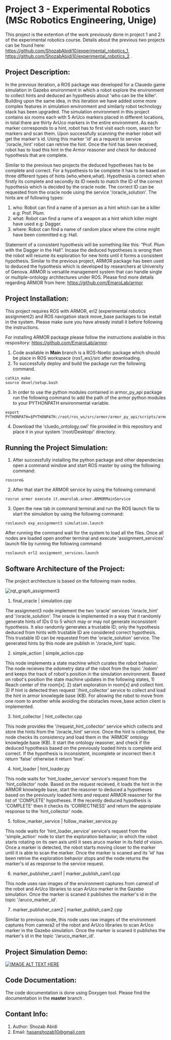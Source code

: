 # Project 3 - Experimental Robotics (MSc Robotics Engineering, Unige)
This project is the extention of the work previously done in project 1 and 2 of the experimental robotics course. Details about the previous two projects can be found here: https://github.com/ShozabAbidi10/experimental_robotics_1,  https://github.com/ShozabAbidi10/experimental_robotics_2 . 

## Project Description:

In the previous iteration, a ROS package was developed for a Clauedo game simulation in Gazebo environment in which a robot explore the environment to collect hints and deduced an hypothesis about 'who can be the killer'. Building upon the same idea, in this iteration we have added some more complex features in simulation environment and similarly robot technology stack has been upgraded. The simulation environment in this project contains six rooms each with 5 ArUco markers placed in different locations, in total there are thirty ArUco markers in the entire environment. As each marker corresponds to a hint, robot has to first visit each room, search for markers and scan them. Upon successfully scanning the marker robot will get the marker's id. Using this marker 'id' as a request to service '/oracle_hint' robot can retrive the hint. Once the hint has been received, robot has to load this hint in the Armor reasoner and check for deduced hypothesis that are complete.

Similar to the previous two projects the deduced hypotheses has to be complete and correct. For a hypothesis to be complete it has to be based on three different types of hints (who,where,what). Hypothesis is correct when firstly its complete and secondly its ID needs to match the ID of the correct hypothesis which is decided by the oracle node. The correct ID can be requested from the oracle node using the service '/oracle_solution'. The hints are of following types:

1. who: Robot can find a name of a person as a hint which can be a killer e.g: Prof. Plum.
2. what: Robot can find a name of a weapon as a hint which killer might have used e.g: Dagger.
3. where: Robot can find a name of random place where the crime might have been committed e.g: Hall.

Statement of a consistent hypothesis will be something like this: “Prof. Plum with the Dagger in the Hall”. Incase the deduced hypotheses is wrong then the robot will resume its exploration for new hints until it forms a consistent hypothesis. Similar to the previous project, ARMOR package has been used to deduced the hypothesis which is developed by researchers at University of Genova. ARMOR is versatile management system that can handle single or multiple-ontology architectures under ROS. Please find more details regarding ARMOR from here: https://github.com/EmaroLab/armor

## Project Installation:

This project requires ROS with ARMOR, erl2 (experimental robotics assignment2) and ROS navigation stack move_base packages to be install in the system. Please make sure you have already install it before following the instructions. 

For installing ARMOR package please follow the instructions available in this respository: https://github.com/EmaroLab/armor.

1. Code available in **Main** branch is a ROS-Noetic package which should be place in ROS workspace {ros1_ws}/src after downloading.
2. To successfully deploy and build the package run the following command.
```
catkin_make
source devel/setup.bash
```
3. In order to use the python modules contained in armor_py_api package run the following command to add the path of the armor python modules to your PYTHONPATH environmental variable.
``` 
export PYTHONPATH=$PYTHONPATH:/root/ros_ws/src/armor/armor_py_api/scripts/armor_api/
```
4. Download the 'cluedo_ontology.owl' file provided in this repository and place it in your system '/root/Desktop/' directory. 

## Running the Project Simulation:

1. After successfully installing the python package and other dependecies open a command window and start ROS master by using the following command:
```
roscore&
```
2. After that start the ARMOR service by using the following command:
```
rosrun armor execute it.emarolab.armor.ARMORMainService
```
3. Open the new tab in command terminal and run the ROS launch file to start the simulation by using the following command: 
```
roslaunch exp_assignment3 simulation.launch
```
After running the command wait for the system to load all the files. Once all nodes are loaded open another terminal and execute 'assignment_services' launch file by running the following command:
```
roslaunch erl2 assignment_services.launch
```

## Software Architecture of the Project:

The project architecture is based on the following main nodes. 

![rqt_graph_assignment3](https://user-images.githubusercontent.com/61094879/169672250-8b9784d6-d6af-4899-b74e-806bf6a3fae9.PNG)

1. final_oracle | simulation.cpp

The assignment3 node implement the two 'oracle' services '/oracle_hint' and '/oracle_solution'. The oracle is implemented in a way that it randomly generate hints of IDs 0 to 5 which may or may not generate inconsistent hypothesis. It also randomly generates a trustable ID; only the hypothesis deduced from hints with trustable ID are considered correct hypothesis. This trustable ID can be requested from the 'oracle_solution' service. The generated hints by this node are publish in '/oracle_hint' topic.

2. simple_action | simple_action.cpp

This node implements a state machine which curates the robot behavior. The node recieves the odometry data of the robot from the topic '/odom' and keeps the track of robot's position in the simulation environment. Based on robot's position the state machine updates in the following states, 1) Reach center of the room[x]. 2) start exploration in room[x] and collect hint. 3) If hint is detected then request '/hint_collector' service to collect and load the hint in armor knowlegde base (KB). For allowing the robot to move from one room to another while avoiding the obstacles move_base action client is implemented.  

3. hint_collector | hint_collector.cpp 

This node provides the '/request_hint_collector' service which collects and store the hints from the '/oracle_hint' service. Once the hint is collected, the node checks its consistency and load them in the 'ARMOR' ontology knowlegde base (KB). It start the ontology reasoner, and check if the deduced hypothesis based on the previously loaded hints is complete and correct. If the hypothesis is inconsistent, incomplete or incorrect then it return 'false' otherwise it return 'true'.

4. hint_loader | hint_loader.py

This node waits for 'hint_loader_service' service's request from the 'hint_collector' node. Based on the request recieved, it loads the hint in the ARMOR knowlegde base, start the reasoner to deduced a hypotheses based on the previously loaded hints and request ARMOR reasoner for the list of 'COMPLETE' hypotheses. If the recently deduced hypothesis is 'COMPLETE' then it checks its 'CORRECTNESS' and return the appropiate response to the 'hint_collector' node. 

5. follow_marker_service | follow_marker_service.py

This node waits for 'hint_loader_service' service's request from the 'simple_action' node to start the exploration behavior; in which the robot starts rotating on its own axis until it sees aruco marker in its field of vision. Once a marker is detected, the robot starts moving closer to the marker until it is able to scan the marker. Once the marker is scaned and its 'id' has been retrive the exploration behavior stops and the node returns the marker's id as response to the service request.

6. marker_publisher_cam1 | marker_publish_cam1.cpp

This node uses raw images of the environment captures from camera1 of the robot and ArUco libraries to scan ArUco marker in the Gazebo simulation. Once the marker is scaned it publishes the marker's id in the topic '/aruco_marker_id'. 

7. marker_publisher_cam2 | marker_publish_cam2.cpp

Similar to previous node, this node uses raw images of the environment captures from camera2 of the robot and ArUco libraries to scan ArUco marker in the Gazebo simulation. Once the marker is scaned it publishes the marker's id in the topic '/aruco_marker_id'. 

## Project Simulation Demo:

[![IMAGE ALT TEXT HERE](https://img.youtube.com/vi/4idP0vozB_s/0.jpg)](https://www.youtube.com/watch?v=4idP0vozB_s)

## Code Documentation:

The code documentation is done using Doxygen tool. Please find the documentation in the **master** branch .

## Contant Info: 
1. Author: Shozab Abidi
2. Email: hasanshozab10@gmail.com
